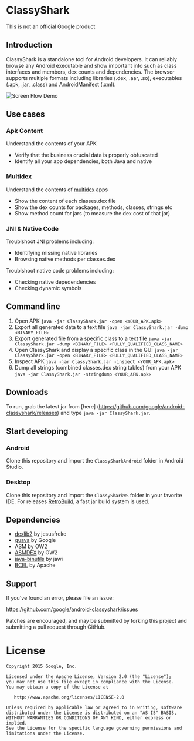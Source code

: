 # ClassyShark

This is not an official Google product

## Introduction

ClassyShark is a standalone tool for Android developers. It can reliably browse any Android executable and show important info such as class interfaces and members, dex counts and dependencies. The browser supports multiple formats including libraries (.dex, .aar, .so), executables (.apk, .jar, .class) and AndroidManifest (.xml).

![Screen Flow Demo](https://github.com/google/android-classyshark/blob/master/Resources/Intro.png)

## Use cases

### Apk Content
Understand the contents of your APK

* Verify that the business crucial data is properly obfuscated
* Identify all your app dependencies, both Java and native

### Multidex
Understand the contents of [multidex](http://developer.android.com/tools/building/multidex.html) apps

* Show the content of each classes.dex file
* Show the dex counts for packages, methods, classes, strings etc
* Show method count for jars (to measure the dex cost of that jar)

### JNI & Native Code
Troublshoot JNI problems including: 

* Identifying missing native libraries
* Browsing native methods per classes.dex

Troublshoot native code problems including:
* Checking native depedendencies 
* Checking dynamic symbols


## Command line 
1. Open APK `java -jar ClassyShark.jar -open <YOUR_APK.apk>`
2. Export all generated data to a text file
`java -jar ClassyShark.jar -dump <BINARY_FILE>`
3. Export generated file from a specific class to a text file
`java -jar ClassyShark.jar -dump <BINARY_FILE> <FULLY_QUALIFIED_CLASS_NAME>`
4. Open ClassyShark and display a specific class in the GUI
`java -jar ClassyShark.jar -open <BINARY_FILE> <FULLY_QUALIFIED_CLASS_NAME>`
5. Inspect APK
`java -jar ClassyShark.jar -inspect <YOUR_APK.apk>`
6. Dump all strings (combined classes.dex string tables) from your APK
`java -jar ClassyShark.jar -stringdump <YOUR_APK.apk>`

## Downloads

To run, grab the latest jar from [here] (https://github.com/google/android-classyshark/releases)
and type `java -jar ClassyShark.jar`.

## Start developing
### Android

Clone this repository and import the `ClassySharkAndroid` folder in Android Studio.

### Desktop

Clone this repository and import the `ClassySharkWS` folder in your favorite IDE. For releases  [RetroBuild](https://github.com/borisf/RetroBuild), a fast jar build system is used.

## Dependencies
* [dexlib2](https://github.com/JesusFreke/smali/tree/master/dexlib2) by jesusfreke
* [guava](https://github.com/google/guava) by Google
* [ASM](http://asm.ow2.org/) by OW2
* [ASMDEX](http://asm.ow2.org/asmdex-index.html) by OW2
* [java-binutils](https://github.com/jawi/java-binutils) by jawi
* [BCEL](https://commons.apache.org/proper/commons-bcel) by Apache

## Support
If you've found an error, please file an issue:

https://github.com/google/android-classyshark/issues

Patches are encouraged, and may be submitted by forking this project and
submitting a pull request through GitHub.

License
=======

    Copyright 2015 Google, Inc.

    Licensed under the Apache License, Version 2.0 (the "License");
    you may not use this file except in compliance with the License.
    You may obtain a copy of the License at

       http://www.apache.org/licenses/LICENSE-2.0

    Unless required by applicable law or agreed to in writing, software
    distributed under the License is distributed on an "AS IS" BASIS,
    WITHOUT WARRANTIES OR CONDITIONS OF ANY KIND, either express or implied.
    See the License for the specific language governing permissions and
    limitations under the License.



